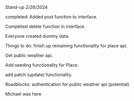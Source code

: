 Stand-up 2/26/2024

completed:
Added post function to interface. 

Completed delete function in interface. 

Everyone created dummy data.

Things to do:
finish up remaining functionality for place api.

Get public weather api.

Add seeding functionality for Place.

add patch (update) functionality.

Roadblocks:
authentication for public weather api (potential)

Michael was here
